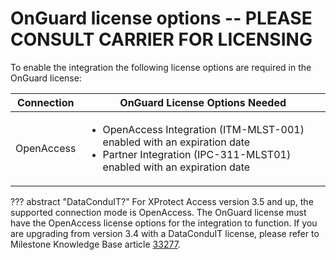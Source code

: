 # OnGuard license options -- PLEASE CONSULT CARRIER FOR LICENSING

To enable the integration the following license options are required in the OnGuard license:

| Connection    | 	OnGuard License Options Needed  |
|---------------|-----------------------------------|
| OpenAccess    | <ul><li>OpenAccess Integration (ITM-MLST-001) enabled with an expiration date</li><li>Partner Integration (IPC-311-MLST01) enabled with an expiration date</li></ul>  |

??? abstract "DataConduIT?"
    For XProtect Access version 3.5 and up, the supported connection mode is OpenAccess. The OnGuard license must have the OpenAccess license options for the integration to function. If you are upgrading from version 3.4 with a DataConduIT license, please refer to Milestone Knowledge Base article [33277](https://supportcommunity.milestonesys.com/s/article/Upgrade-from-Data-ConduIT-to-Lenel-OnGuard-ACM-4-0-or-newer-XProtect-Access-how-to?language=en_US).